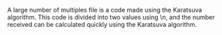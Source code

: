 
A large number of multiples file is a code made using the Karatsuva algorithm. This code is divided into two values using \n, and the number received can be calculated quickly using the Karatsuva algorithm.
